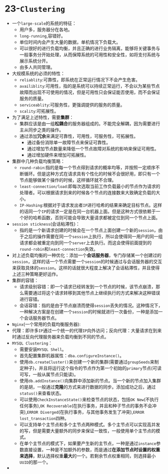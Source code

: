 # 23-`Clustering`

- 一个`large-scale`的系统的特征：
  - 用户多，服务器分在各地。
  - `long-running`,容错好。
  - 单位时间内会产生大量的数据，单机情况下负载大。
  - 可以很好的进行负载均衡，并且正确的进行业务隔离，能够将关键事务与一般事务分开始处理，从而保障系统的可用性和安全性，如将支付系统与展示系统分开。
  - 由多人共同管理。
- 大规模系统的必须的特性：
  - `reliablity`:可靠性，即系统在正常运行情况下不会产生危害。
  - `availiblity`:可用性，指的是系统可以持续正常运行，不会以为某些节点故障而出现不可使用的情况，但是可用性只会保证能否使用，而不会保证服务的质量。
  - `serviceablity`:可服务性，更强调提供的服务的质量。
  - `scality`:可拓展性。
- 为了满足上述特性，需要**集群**：
  - 集群应该是由一组**松耦合**的服务器组成的。不能完全解耦，因为需要进行主从同步之类的操作。
  - 通过添加**冗余**来满足可靠性，可用性，可服务性，可拓展性。
    - 通过备份消除单一故障节点来保证可靠性。
    - 通过增加节点数量来降低一个节点故障对系统的影响来保证可用性。
    - 通过增加硬件来增加可拓展性。
- 集群中几种负载均衡策略：
  - `round-rabin`:指的是每一个节点得到请求的概率均等，并按照一定顺序不断循环。但是这种方式在请求具有个性化的时候不会很好用，即只有一个节点能够做某个操作的时候，这样循环就不合理。
  - `least-connection/load`:即每次选取当前工作负载最小的节点作为请求的处理者。可以根据请求到来的时候各个节点的连接数来大致确定负载的大小。
  - `IP-Hashing`:根据对于请求发出者`IP`进行哈希的结果来确定目标节点。这样的话同一个`IP`的请求一定是在同一台机器上面。但是这种方式很依赖于一个好的哈希函数，否则可能会导致大量请求都被定位到同一个节点上面。
- `session stickness`(会话粘滞性)：
  - 指的是一个新请求创建的时候会在一个节点上面创建一个新的`session`，由于之后的操作需要在同一个`session`上执行，所以会使得同一用户的同一组请求都会被重定向到同一个`server`上去执行。而这会使得前面提到的`round-robin`和`least-connection`失效。
- 对上述负载均衡的一种优化：添加一个**会话服务器**，专门存储某一个创建过的`session`，这样的话一个节点需要一个`session`的时候通过与会话服务器的交互来获取具体的`session`。这样的话就很大程度上解决了会话粘滞性，并且使得上述三种策略更好运作。
- 集群的容错：
  - 请求级别容错：即一个请求已经转发到一个节点的时候，该节点崩溃，那么需要通过将这个请求转移到其他节点上继续执行的方式来解决这种错误进行容错。
  - 会话容错：指的是由于节点崩溃而使得`session`丢失的情况。这种情况下，一种解决方案是在创建一个`session`的时候就进行一次备份，一种是添加一个会话服务器节点。
- `Nginx`(一个常用的负载均衡服务器):
- 代理：即许多`IP`通过一个统一的代理`IP`向外访问；反向代理：大量请求在到来时通过反向代理服务器来负载均衡到不同的节点。
- `MYSQL Clustering`：
  - 需要安装`MYSQL Shell`。
  - 首先配置集群机器属性：`dba.configureInstance()`。
  - 使用`db.createCluster()`来创建一个新的集群(需要通过`groupSeeds`来制定种子)，并且将运行这个指令的节点作为第一个初始的`primary`节点(可读可写，一般从属节点只能读)。
  - 使用`db.addInstance()`向集群中添加新的节点。当一个新的节点加入集群的是胡，一般通过**克隆**的方式来进行数据的同步。添加成功之后，通过`status()`来查看状态。
  - 可以使用`CheckInstanceState()`来检查节点的状态，包括`OK New`(不执行任何事务),`OK Recoverable`(在执行事务，并且和种子节点的事务不会冲突),`ERROR Diverged`(在执行事务，与其他事务发生了冲突),`ERROR lost_transaction`四种。
  - 可以支持单个主节点和多个主节点两种模式。多个主节点可以实现高并发的写，但是需要大量额外的同步来保证一致性，一般使用单个主节点的模式。
  - 在单个主节点的模式下，如果要产生新的主节点，一种是通过`instance`参数直接设置，一种是不加额外的参数，而是通过**在添加节点时设置的权重来选择**，默认选择权重**最大**的一个。若剩余节点权重相同，则选择最小`UUID`的那一个。
- 